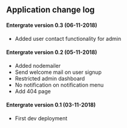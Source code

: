 ## Application change log


#### Entergrate version 0.3 (06-11-2018)

+ Added user contact functionality for admin

#### Entergrate version 0.2 (05-11-2018)

+ Added nodemailer
+ Send welcome mail on user signup
+ Restricted admin dashboard
+ No notification on notification menu
+ Add 404 page

#### Entergrate version 0.1 (03-11-2018)

+ First dev deployment
